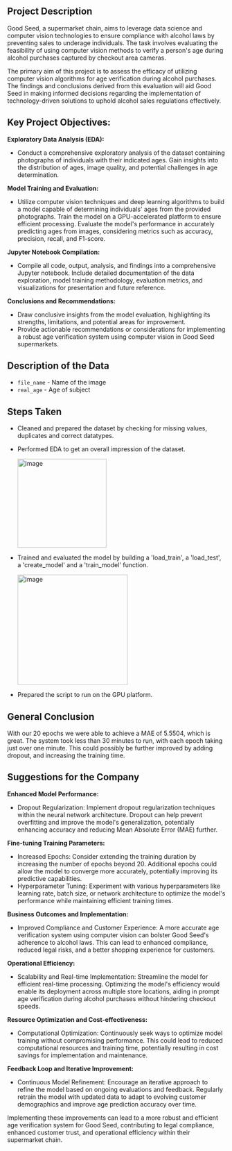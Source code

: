 ## Project Description

Good Seed, a supermarket chain, aims to leverage data science and computer vision technologies to ensure compliance with alcohol laws by preventing sales to underage individuals. The task involves evaluating the feasibility of using computer vision methods to verify a person's age during alcohol purchases captured by checkout area cameras.

The primary aim of this project is to assess the efficacy of utilizing computer vision algorithms for age verification during alcohol purchases. The findings and conclusions derived from this evaluation will aid Good Seed in making informed decisions regarding the implementation of technology-driven solutions to uphold alcohol sales regulations effectively.

## Key Project Objectives:

**Exploratory Data Analysis (EDA):**
- Conduct a comprehensive exploratory analysis of the dataset containing photographs of individuals with their indicated ages. Gain insights into the distribution of ages, image quality, and potential challenges in age determination.

**Model Training and Evaluation:**
- Utilize computer vision techniques and deep learning algorithms to build a model capable of determining individuals' ages from the provided photographs. Train the model on a GPU-accelerated platform to ensure efficient processing.
Evaluate the model's performance in accurately predicting ages from images, considering metrics such as accuracy, precision, recall, and F1-score.

**Jupyter Notebook Compilation:**
- Compile all code, output, analysis, and findings into a comprehensive Jupyter notebook. Include detailed documentation of the data exploration, model training methodology, evaluation metrics, and visualizations for presentation and future reference.

**Conclusions and Recommendations:**
- Draw conclusive insights from the model evaluation, highlighting its strengths, limitations, and potential areas for improvement.
- Provide actionable recommendations or considerations for implementing a robust age verification system using computer vision in Good Seed supermarkets.

## Description of the Data

- `file_name` - Name of the image
- `real_age` - Age of subject

## Steps Taken
- Cleaned and prepared the dataset by checking for missing values, duplicates and correct datatypes.
- Performed EDA to get an overall impression of the dataset.
  
    <img width="205" alt="image" src="https://github.com/chandra-fase/TripleTen_projects/assets/132231330/fafb2f13-c3c8-45e5-9b87-c75a812a75f3">
    
- Trained and evaluated the model by building a 'load_train', a 'load_test', a 'create_model' and a 'train_model' function.
 
    <img width="254" alt="image" src="https://github.com/chandra-fase/TripleTen_projects/assets/132231330/b002e1cd-2d7e-4157-bcb8-6bc51e73b292">

- Prepared the script to run on the GPU platform.

## General Conclusion

With our 20 epochs we were able to achieve a MAE of 5.5504, which is great. The system took less than 30 minutes to run, with each epoch taking just over one minute. This could possibly be further improved by adding dropout, and increasing the training time.

## Suggestions for the Company

**Enhanced Model Performance:**
- Dropout Regularization: Implement dropout regularization techniques within the neural network architecture. Dropout can help prevent overfitting and improve the model's generalization, potentially enhancing accuracy and reducing Mean Absolute Error (MAE) further.

**Fine-tuning Training Parameters:**
- Increased Epochs: Consider extending the training duration by increasing the number of epochs beyond 20. Additional epochs could allow the model to converge more accurately, potentially improving its predictive capabilities.
- Hyperparameter Tuning: Experiment with various hyperparameters like learning rate, batch size, or network architecture to optimize the model's performance while maintaining efficient training times.

**Business Outcomes and Implementation:**
- Improved Compliance and Customer Experience: A more accurate age verification system using computer vision can bolster Good Seed's adherence to alcohol laws. This can lead to enhanced compliance, reduced legal risks, and a better shopping experience for customers.

**Operational Efficiency:**
- Scalability and Real-time Implementation: Streamline the model for efficient real-time processing. Optimizing the model's efficiency would enable its deployment across multiple store locations, aiding in prompt age verification during alcohol purchases without hindering checkout speeds.

**Resource Optimization and Cost-effectiveness:**
- Computational Optimization: Continuously seek ways to optimize model training without compromising performance. This could lead to reduced computational resources and training time, potentially resulting in cost savings for implementation and maintenance.

**Feedback Loop and Iterative Improvement:**
- Continuous Model Refinement: Encourage an iterative approach to refine the model based on ongoing evaluations and feedback. Regularly retrain the model with updated data to adapt to evolving customer demographics and improve age prediction accuracy over time.

Implementing these improvements can lead to a more robust and efficient age verification system for Good Seed, contributing to legal compliance, enhanced customer trust, and operational efficiency within their supermarket chain.
